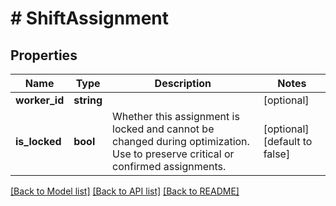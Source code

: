 # # ShiftAssignment

## Properties

Name | Type | Description | Notes
------------ | ------------- | ------------- | -------------
**worker_id** | **string** |  | [optional]
**is_locked** | **bool** | Whether this assignment is locked and cannot be changed during optimization. Use to preserve critical or confirmed assignments. | [optional] [default to false]

[[Back to Model list]](../../README.md#models) [[Back to API list]](../../README.md#endpoints) [[Back to README]](../../README.md)
